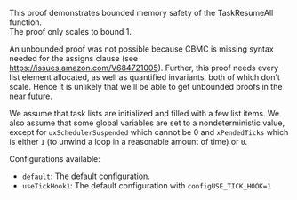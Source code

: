 This proof demonstrates bounded memory safety of the TaskResumeAll function.  
The proof only scales to bound 1.

An unbounded proof was not possible because CBMC is missing syntax needed for the assigns clause (see https://issues.amazon.com/V684721005). Further, this proof needs every list element allocated, as well as quantified invariants, both of which don't scale. Hence it is unlikely that we'll be able to get unbounded proofs in the near future.

We assume that task lists are initialized and filled with a few list items. We
also assume that some global variables are set to a nondeterministic value,
except for `uxSchedulerSuspended` which cannot be 0 and `xPendedTicks` which
is either `1` (to unwind a loop in a reasonable amount of time) or `0`.

Configurations available:
 * `default`: The default configuration.
 * `useTickHook1`: The default configuration with `configUSE_TICK_HOOK=1`
